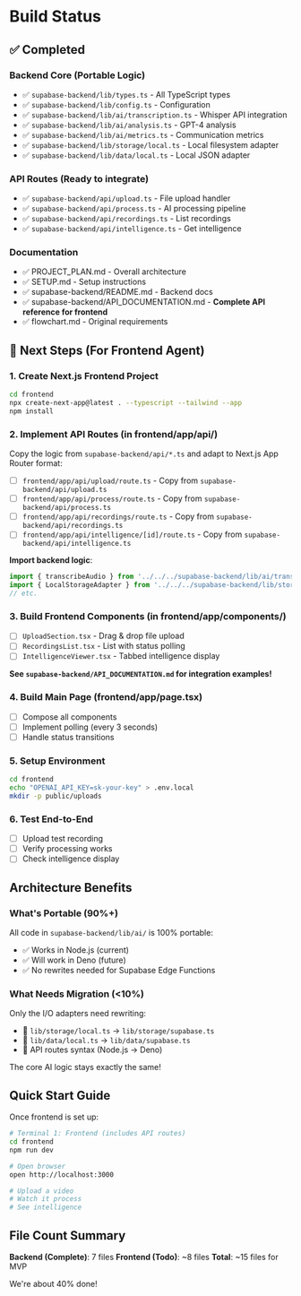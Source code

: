 # Build Status

## ✅ Completed

### Backend Core (Portable Logic)
- ✅ `supabase-backend/lib/types.ts` - All TypeScript types
- ✅ `supabase-backend/lib/config.ts` - Configuration
- ✅ `supabase-backend/lib/ai/transcription.ts` - Whisper API integration
- ✅ `supabase-backend/lib/ai/analysis.ts` - GPT-4 analysis
- ✅ `supabase-backend/lib/ai/metrics.ts` - Communication metrics
- ✅ `supabase-backend/lib/storage/local.ts` - Local filesystem adapter
- ✅ `supabase-backend/lib/data/local.ts` - Local JSON adapter

### API Routes (Ready to integrate)
- ✅ `supabase-backend/api/upload.ts` - File upload handler
- ✅ `supabase-backend/api/process.ts` - AI processing pipeline
- ✅ `supabase-backend/api/recordings.ts` - List recordings
- ✅ `supabase-backend/api/intelligence.ts` - Get intelligence

### Documentation
- ✅ PROJECT_PLAN.md - Overall architecture
- ✅ SETUP.md - Setup instructions
- ✅ supabase-backend/README.md - Backend docs
- ✅ supabase-backend/API_DOCUMENTATION.md - **Complete API reference for frontend**
- ✅ flowchart.md - Original requirements

## 🚧 Next Steps (For Frontend Agent)

### 1. Create Next.js Frontend Project
```bash
cd frontend
npx create-next-app@latest . --typescript --tailwind --app
npm install
```

### 2. Implement API Routes (in frontend/app/api/)

Copy the logic from `supabase-backend/api/*.ts` and adapt to Next.js App Router format:

- [ ] `frontend/app/api/upload/route.ts` - Copy from `supabase-backend/api/upload.ts`
- [ ] `frontend/app/api/process/route.ts` - Copy from `supabase-backend/api/process.ts`
- [ ] `frontend/app/api/recordings/route.ts` - Copy from `supabase-backend/api/recordings.ts`
- [ ] `frontend/app/api/intelligence/[id]/route.ts` - Copy from `supabase-backend/api/intelligence.ts`

**Import backend logic**:
```typescript
import { transcribeAudio } from '../../../supabase-backend/lib/ai/transcription';
import { LocalStorageAdapter } from '../../../supabase-backend/lib/storage/local';
// etc.
```

### 3. Build Frontend Components (in frontend/app/components/)
- [ ] `UploadSection.tsx` - Drag & drop file upload
- [ ] `RecordingsList.tsx` - List with status polling
- [ ] `IntelligenceViewer.tsx` - Tabbed intelligence display

**See `supabase-backend/API_DOCUMENTATION.md` for integration examples!**

### 4. Build Main Page (frontend/app/page.tsx)
- [ ] Compose all components
- [ ] Implement polling (every 3 seconds)
- [ ] Handle status transitions

### 5. Setup Environment
```bash
cd frontend
echo "OPENAI_API_KEY=sk-your-key" > .env.local
mkdir -p public/uploads
```

### 6. Test End-to-End
- [ ] Upload test recording
- [ ] Verify processing works
- [ ] Check intelligence display

## Architecture Benefits

### What's Portable (90%+)
All code in `supabase-backend/lib/ai/` is 100% portable:
- ✅ Works in Node.js (current)
- ✅ Will work in Deno (future)
- ✅ No rewrites needed for Supabase Edge Functions

### What Needs Migration (<10%)
Only the I/O adapters need rewriting:
- 🔄 `lib/storage/local.ts` → `lib/storage/supabase.ts`
- 🔄 `lib/data/local.ts` → `lib/data/supabase.ts`
- 🔄 API routes syntax (Node.js → Deno)

The core AI logic stays exactly the same!

## Quick Start Guide

Once frontend is set up:

```bash
# Terminal 1: Frontend (includes API routes)
cd frontend
npm run dev

# Open browser
open http://localhost:3000

# Upload a video
# Watch it process
# See intelligence
```

## File Count Summary

**Backend (Complete)**: 7 files
**Frontend (Todo)**: ~8 files
**Total**: ~15 files for MVP

We're about 40% done!

